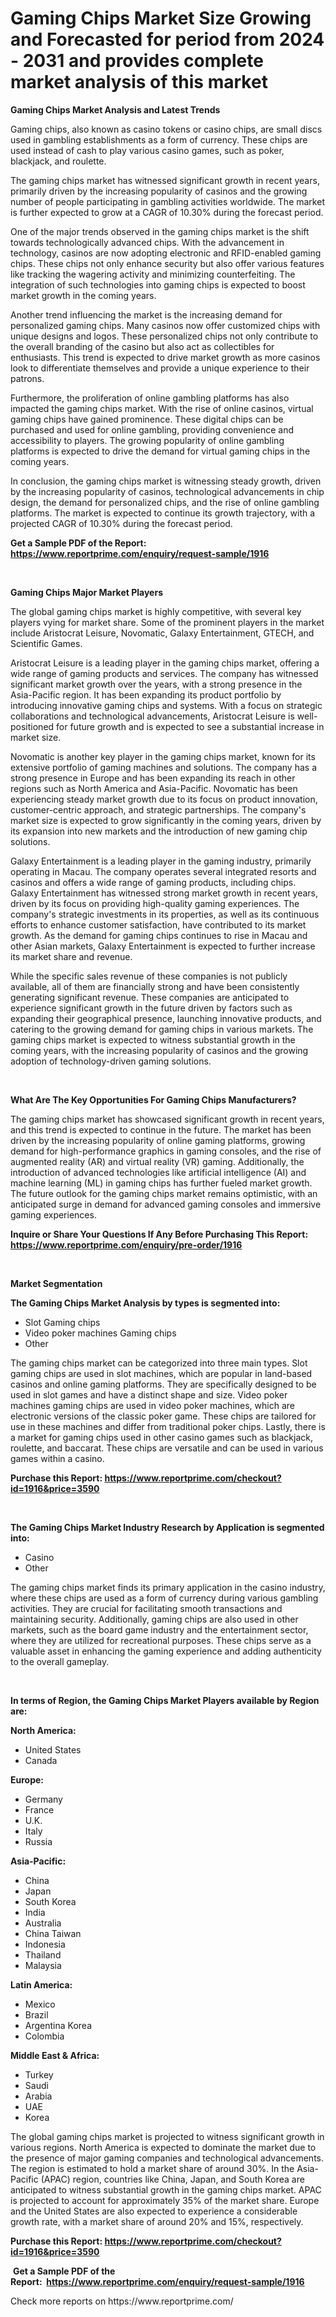 <p><h1>Gaming Chips Market Size Growing and Forecasted for period from 2024 - 2031 and provides complete market analysis of this market</h1></p><p><strong>Gaming Chips Market Analysis and Latest Trends</strong></p>
<p><p>Gaming chips, also known as casino tokens or casino chips, are small discs used in gambling establishments as a form of currency. These chips are used instead of cash to play various casino games, such as poker, blackjack, and roulette.</p><p>The gaming chips market has witnessed significant growth in recent years, primarily driven by the increasing popularity of casinos and the growing number of people participating in gambling activities worldwide. The market is further expected to grow at a CAGR of 10.30% during the forecast period.</p><p>One of the major trends observed in the gaming chips market is the shift towards technologically advanced chips. With the advancement in technology, casinos are now adopting electronic and RFID-enabled gaming chips. These chips not only enhance security but also offer various features like tracking the wagering activity and minimizing counterfeiting. The integration of such technologies into gaming chips is expected to boost market growth in the coming years.</p><p>Another trend influencing the market is the increasing demand for personalized gaming chips. Many casinos now offer customized chips with unique designs and logos. These personalized chips not only contribute to the overall branding of the casino but also act as collectibles for enthusiasts. This trend is expected to drive market growth as more casinos look to differentiate themselves and provide a unique experience to their patrons.</p><p>Furthermore, the proliferation of online gambling platforms has also impacted the gaming chips market. With the rise of online casinos, virtual gaming chips have gained prominence. These digital chips can be purchased and used for online gambling, providing convenience and accessibility to players. The growing popularity of online gambling platforms is expected to drive the demand for virtual gaming chips in the coming years.</p><p>In conclusion, the gaming chips market is witnessing steady growth, driven by the increasing popularity of casinos, technological advancements in chip design, the demand for personalized chips, and the rise of online gambling platforms. The market is expected to continue its growth trajectory, with a projected CAGR of 10.30% during the forecast period.</p></p>
<p><strong>Get a Sample PDF of the Report:&nbsp; <a href="https://www.reportprime.com/enquiry/request-sample/1916">https://www.reportprime.com/enquiry/request-sample/1916</a></strong></p>
<p>&nbsp;</p>
<p><strong>Gaming Chips Major Market Players</strong></p>
<p><p>The global gaming chips market is highly competitive, with several key players vying for market share. Some of the prominent players in the market include Aristocrat Leisure, Novomatic, Galaxy Entertainment, GTECH, and Scientific Games.</p><p>Aristocrat Leisure is a leading player in the gaming chips market, offering a wide range of gaming products and services. The company has witnessed significant market growth over the years, with a strong presence in the Asia-Pacific region. It has been expanding its product portfolio by introducing innovative gaming chips and systems. With a focus on strategic collaborations and technological advancements, Aristocrat Leisure is well-positioned for future growth and is expected to see a substantial increase in market size.</p><p>Novomatic is another key player in the gaming chips market, known for its extensive portfolio of gaming machines and solutions. The company has a strong presence in Europe and has been expanding its reach in other regions such as North America and Asia-Pacific. Novomatic has been experiencing steady market growth due to its focus on product innovation, customer-centric approach, and strategic partnerships. The company's market size is expected to grow significantly in the coming years, driven by its expansion into new markets and the introduction of new gaming chip solutions.</p><p>Galaxy Entertainment is a leading player in the gaming industry, primarily operating in Macau. The company operates several integrated resorts and casinos and offers a wide range of gaming products, including chips. Galaxy Entertainment has witnessed strong market growth in recent years, driven by its focus on providing high-quality gaming experiences. The company's strategic investments in its properties, as well as its continuous efforts to enhance customer satisfaction, have contributed to its market growth. As the demand for gaming chips continues to rise in Macau and other Asian markets, Galaxy Entertainment is expected to further increase its market share and revenue.</p><p>While the specific sales revenue of these companies is not publicly available, all of them are financially strong and have been consistently generating significant revenue. These companies are anticipated to experience significant growth in the future driven by factors such as expanding their geographical presence, launching innovative products, and catering to the growing demand for gaming chips in various markets. The gaming chips market is expected to witness substantial growth in the coming years, with the increasing popularity of casinos and the growing adoption of technology-driven gaming solutions.</p></p>
<p>&nbsp;</p>
<p><strong>What Are The Key Opportunities For Gaming Chips Manufacturers?</strong></p>
<p><p>The gaming chips market has showcased significant growth in recent years, and this trend is expected to continue in the future. The market has been driven by the increasing popularity of online gaming platforms, growing demand for high-performance graphics in gaming consoles, and the rise of augmented reality (AR) and virtual reality (VR) gaming. Additionally, the introduction of advanced technologies like artificial intelligence (AI) and machine learning (ML) in gaming chips has further fueled market growth. The future outlook for the gaming chips market remains optimistic, with an anticipated surge in demand for advanced gaming consoles and immersive gaming experiences.</p></p>
<p><strong>Inquire or Share Your Questions If Any Before Purchasing This Report: <a href="https://www.reportprime.com/enquiry/pre-order/1916">https://www.reportprime.com/enquiry/pre-order/1916</a></strong></p>
<p>&nbsp;</p>
<p><strong>Market Segmentation</strong></p>
<p><strong>The Gaming Chips Market Analysis by types is segmented into:</strong></p>
<p><ul><li>Slot Gaming chips</li><li>Video poker machines Gaming chips</li><li>Other</li></ul></p>
<p><p>The gaming chips market can be categorized into three main types. Slot gaming chips are used in slot machines, which are popular in land-based casinos and online gaming platforms. They are specifically designed to be used in slot games and have a distinct shape and size. Video poker machines gaming chips are used in video poker machines, which are electronic versions of the classic poker game. These chips are tailored for use in these machines and differ from traditional poker chips. Lastly, there is a market for gaming chips used in other casino games such as blackjack, roulette, and baccarat. These chips are versatile and can be used in various games within a casino.</p></p>
<p><strong>Purchase this Report:&nbsp;<a href="https://www.reportprime.com/checkout?id=1916&price=3590">https://www.reportprime.com/checkout?id=1916&price=3590</a></strong></p>
<p>&nbsp;</p>
<p><strong>The Gaming Chips Market Industry Research by Application is segmented into:</strong></p>
<p><ul><li>Casino</li><li>Other</li></ul></p>
<p><p>The gaming chips market finds its primary application in the casino industry, where these chips are used as a form of currency during various gambling activities. They are crucial for facilitating smooth transactions and maintaining security. Additionally, gaming chips are also used in other markets, such as the board game industry and the entertainment sector, where they are utilized for recreational purposes. These chips serve as a valuable asset in enhancing the gaming experience and adding authenticity to the overall gameplay.</p></p>
<p>&nbsp;</p>
<p><strong>In terms of Region, the Gaming Chips Market Players available by Region are:</strong></p>
<p>
    <p> <strong> North America: </strong>
        <ul>
            <li>United States</li>
            <li>Canada</li>
        </ul>
        </p> 
    <p> <strong> Europe: </strong>
        <ul>
            <li>Germany</li>
            <li>France</li>
            <li>U.K.</li>
            <li>Italy</li>
            <li>Russia</li>
        </ul>
        </p> 
    <p> <strong> Asia-Pacific: </strong>
        <ul>
            <li>China</li>
            <li>Japan</li>
            <li>South Korea</li>
            <li>India</li>
            <li>Australia</li>
            <li>China Taiwan</li>
            <li>Indonesia</li>
            <li>Thailand</li>
            <li>Malaysia</li>
        </ul>
        </p> 
    <p> <strong> Latin America: </strong>
        <ul>
            <li>Mexico</li>
            <li>Brazil</li>
            <li>Argentina Korea</li>
            <li>Colombia</li>
        </ul>
        </p> 
    <p> <strong> Middle East & Africa: </strong>
        <ul>
            <li>Turkey</li>
            <li>Saudi</li>
            <li>Arabia</li>
            <li>UAE</li>
            <li>Korea</li>
        </ul>
    </p>
    </p>
<p><p>The global gaming chips market is projected to witness significant growth in various regions. North America is expected to dominate the market due to the presence of major gaming companies and technological advancements. The region is estimated to hold a market share of around 30%. In the Asia-Pacific (APAC) region, countries like China, Japan, and South Korea are anticipated to witness substantial growth in the gaming chips market. APAC is projected to account for approximately 35% of the market share. Europe and the United States are also expected to experience a considerable growth rate, with a market share of around 20% and 15%, respectively.</p></p>
<p><strong>Purchase this Report: <a href="https://www.reportprime.com/checkout?id=1916&price=3590">https://www.reportprime.com/checkout?id=1916&price=3590</a></strong></p>
<p>&nbsp;<strong>Get a Sample PDF of the Report:&nbsp;&nbsp;<a href="https://www.reportprime.com/enquiry/request-sample/1916">https://www.reportprime.com/enquiry/request-sample/1916</a></strong></p>
<p><strong></strong></p>
<p>Check more reports on https://www.reportprime.com/</p>
